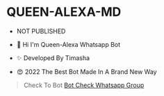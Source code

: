 # QUEEN-ALEXA-MD
- NOT PUBLISHED

- 👋 Hi I'm Queen-Alexa Whatsapp Bot
- ✨ Developed By Timasha
- 😍 2022 The Best Bot Made In A Brand New Way

> Check To Bot <a href="https://chat.whatsapp.com/Lstgiwvbqms8BQbZNnrrlY" Join> Bot Check Whatsapp Group
